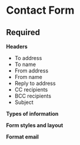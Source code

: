 # Contact Form

## Required

**Headers**
- To address
- To name
- From address
- From name
- Reply to address
- CC recipients
- BCC recipients
- Subject

**Types of information**



**Form styles and layout**




**Format email**

